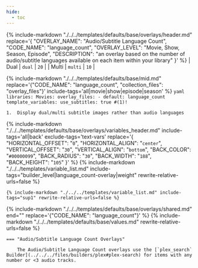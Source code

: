 ```yaml
---
hide:
  - toc
---
```

{%
    include-markdown "./../../templates/defaults/base/overlays/header.md"
    replace='{
        "OVERLAY_NAME": "Audio/Subtitle Language Count", 
        "CODE_NAME": "language_count",
        "OVERLAY_LEVEL": "Movie, Show, Season, Episode",
        "DESCRIPTION": "an overlay based on the number of audio/subtitle languages available on each item within your library"
    }'
%}
| Dual  | `dual`  | `20` |
| Multi | `multi` | `10` |

{% 
    include-markdown "./../../templates/defaults/base/mid.md" 
    replace='{"CODE_NAME": "language_count", "collection_files": "overlay_files"}' 
    include-tags='all|movie|show|episode|season' 
%}
    ```yaml
    libraries:
      Movies:
        overlay_files:
          - default: language_count
            template_variables:
              use_subtitles: true #(1)!
    ```

    1.  Display dual/multi subtitle images rather than audio languages

{% 
    include-markdown "./../../templates/defaults/base/overlays/variables_header.md"
    include-tags='all|back'
    exclude-tags='text-vars'
    replace='{
        "HORIZONTAL_OFFSET": "`0`",
        "HORIZONTAL_ALIGN": "`center`",
        "VERTICAL_OFFSET": "`30`",
        "VERTICAL_ALIGN": "`bottom`",
        "BACK_COLOR": "`#00000099`",
        "BACK_RADIUS": "`30`",
        "BACK_WIDTH": "`188`",
        "BACK_HEIGHT": "`105`"
    }'
%}
    {%
        include-markdown "./../../templates/variable_list.md"
        include-tags="builder_level|language_count-overlay|weight"
        rewrite-relative-urls=false
    %}

    {% include-markdown "./../../templates/variable_list.md" include-tags="sup1" rewrite-relative-urls=false %}

{% include-markdown "./../../templates/defaults/base/overlays/shared.md" end="<!--text-variables-->" replace='{"CODE_NAME": "language_count"}' %}
{% include-markdown "./../../templates/defaults/base/values.md" rewrite-relative-urls=false %}

    === "Audio/Subtitle Language Count Overlays"
    
        The Audio/Subtitle Language Count overlays use the [`plex_search` Builder](../../../files/builders/plex#plex-search) for items with any number or <3 audio tracks.
